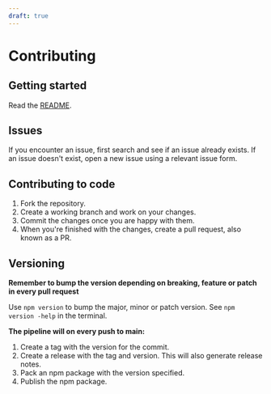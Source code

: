 ```yaml
---
draft: true
---
```


# Contributing

## Getting started

Read the [README](README.md).

## Issues

If you encounter an issue, first search and see if an issue already exists.
If an issue doesn't exist, open a new issue using a relevant issue form.

## Contributing to code

1. Fork the repository.
2. Create a working branch and work on your changes.
3. Commit the changes once you are happy with them.
4. When you're finished with the changes, create a pull request, also known as a PR.

## Versioning

**Remember to bump the version depending on breaking, feature or patch in every pull request**

Use `npm version` to bump the major, minor or patch version.
See `npm version -help` in the terminal.

**The pipeline will on every push to main:**

1. Create a tag with the version for the commit.
2. Create a release with the tag and version. This will also generate release notes.
3. Pack an npm package with the version specified.
4. Publish the npm package.
